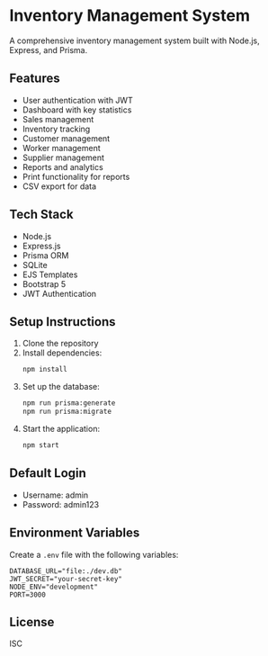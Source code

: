 # Inventory Management System

A comprehensive inventory management system built with Node.js, Express, and Prisma.

## Features

- User authentication with JWT
- Dashboard with key statistics
- Sales management
- Inventory tracking
- Customer management
- Worker management
- Supplier management
- Reports and analytics
- Print functionality for reports
- CSV export for data

## Tech Stack

- Node.js
- Express.js
- Prisma ORM
- SQLite
- EJS Templates
- Bootstrap 5
- JWT Authentication

## Setup Instructions

1. Clone the repository
2. Install dependencies:
   ```bash
   npm install
   ```
3. Set up the database:
   ```bash
   npm run prisma:generate
   npm run prisma:migrate
   ```
4. Start the application:
   ```bash
   npm start
   ```

## Default Login

- Username: admin
- Password: admin123

## Environment Variables

Create a `.env` file with the following variables:

```env
DATABASE_URL="file:./dev.db"
JWT_SECRET="your-secret-key"
NODE_ENV="development"
PORT=3000
```

## License

ISC
